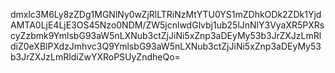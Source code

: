dmxlc3M6Ly8zZDg1MGNlNy0wZjRlLTRiNzMtYTU0YS1mZDhkODk2ZDk1YjdAMTA0LjE4LjE3OS45Nzo0NDM/ZW5jcnlwdGlvbj1ub25lJnNlY3VyaXR5PXRscyZzbmk9YmlsbG93aW5nLXNub3ctZjJiNi5xZnp3aDEyMy53b3JrZXJzLmRldiZ0eXBlPXdzJmhvc3Q9YmlsbG93aW5nLXNub3ctZjJiNi5xZnp3aDEyMy53b3JrZXJzLmRldiZwYXRoPSUyZndheQo=
